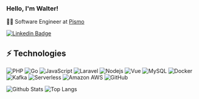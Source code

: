 ### Hello, I'm Walter! 

👨‍💻 Software Engineer at [Pismo](https://pismo.io/)

[![Linkedin Badge](https://img.shields.io/badge/-WalterPaes-blue?style=flat-square&logo=Linkedin&logoColor=white&link=https://www.linkedin.com/in/walter-paes/)](https://www.linkedin.com/in/walter-paes/)

## ⚡ Technologies

![PHP](https://img.shields.io/badge/-PHP-black?style=flat-square&logo=php)
![Go](https://img.shields.io/badge/-Go-black?style=flat-square&logo=go)
![JavaScript](https://img.shields.io/badge/-JavaScript-black?style=flat-square&logo=javascript)
![Laravel](https://img.shields.io/badge/-Laravel-black?style=flat-square&logo=laravel)
![Nodejs](https://img.shields.io/badge/-Nodejs-black?style=flat-square&logo=Node.js)
![Vue](https://img.shields.io/badge/-Vue-black?style=flat-square&logo=vue.js)
![MySQL](https://img.shields.io/badge/-MySQL-black?style=flat-square&logo=mysql)
![Docker](https://img.shields.io/badge/-Docker-black?style=flat-square&logo=docker)
![Kafka](https://img.shields.io/badge/-Kafka-black?style=flat-square&logo=Apache-Kafka)
![Serverless](https://img.shields.io/badge/-Serverless-black?style=flat-square&logo=serverless)
![Amazon AWS](https://img.shields.io/badge/Amazon%20AWS-black?style=flat-square&logo=amazon-aws)
![GitHub](https://img.shields.io/badge/-GitHub-black?style=flat-square&logo=github)

![Github Stats](https://github-readme-stats.vercel.app/api?username=WalterPaes&count_private=true&show_icons=true&include_all_commits=true)
![Top Langs](https://github-readme-stats.vercel.app/api/top-langs/?username=WalterPaes&hide=TeX&layout=compact)
